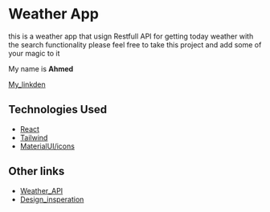# Weather App
 this is a weather app that usign Restfull API for getting today weather with the search functionality 
 please feel free to take this project and add some of your magic to it 

 My name is **Ahmed**

 [My_linkden](https://www.linkedin.com/in/ahmed-bousaleh-833b12212/)

## Technologies Used 

* [React](https://react.dev/)
* [Tailwind](https://tailwindcss.com/)
* [MaterialUI/icons](https://mui.com/material-ui/material-icons/)

## Other links

* [Weather_API](https://weatherstack.com/documentation)
* [Design_insperation](https://dribbble.com/shots/15524720-Weather-web-app/)
